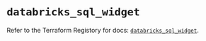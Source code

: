 # `databricks_sql_widget`

Refer to the Terraform Registory for docs: [`databricks_sql_widget`](https://registry.terraform.io/providers/databricks/databricks/1.31.1/docs/resources/sql_widget).
